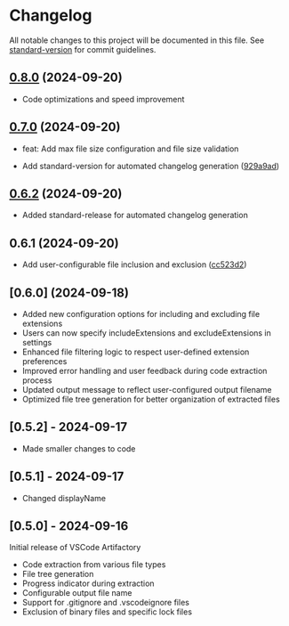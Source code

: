 # Changelog

All notable changes to this project will be documented in this file. See [standard-version](https://github.com/conventional-changelog/standard-version) for commit guidelines.

## [0.8.0](https://github.com/DarkoKuzmanovic/vscode-artifactory/compare/v0.7.1...v0.8.0) (2024-09-20)

* Code optimizations and speed improvement

## [0.7.0](https://github.com/DarkoKuzmanovic/vscode-artifactory/compare/v0.6.2...v0.7.0) (2024-09-20)

* feat: Add max file size configuration and file size validation

* Add standard-version for automated changelog generation ([929a9ad](https://github.com/DarkoKuzmanovic/vscode-artifactory/commits/929a9ade8494a71f09979a983cc0441d20f30341))

## [0.6.2](https://github.com/DarkoKuzmanovic/vscode-artifactory/compare/v0.6.1...v0.6.2) (2024-09-20)

* Added standard-release for automated changelog generation

## 0.6.1 (2024-09-20)

* Add user-configurable file inclusion and exclusion ([cc523d2](https://github.com/DarkoKuzmanovic/vscode-artifactory/commits/cc523d270eb31768789d4d7fa0f6e7df892c8937))

## [0.6.0] (2024-09-18)

* Added new configuration options for including and excluding file extensions
* Users can now specify includeExtensions and excludeExtensions in settings
* Enhanced file filtering logic to respect user-defined extension preferences
* Improved error handling and user feedback during code extraction process
* Updated output message to reflect user-configured output filename
* Optimized file tree generation for better organization of extracted files

## [0.5.2] - 2024-09-17

* Made smaller changes to code

## [0.5.1] - 2024-09-17

* Changed displayName

## [0.5.0] - 2024-09-16

Initial release of VSCode Artifactory

* Code extraction from various file types
* File tree generation
* Progress indicator during extraction
* Configurable output file name
* Support for .gitignore and .vscodeignore files
* Exclusion of binary files and specific lock files
